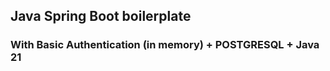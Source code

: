 ## Java Spring Boot boilerplate 


### With Basic Authentication (in memory) + POSTGRESQL + Java 21


